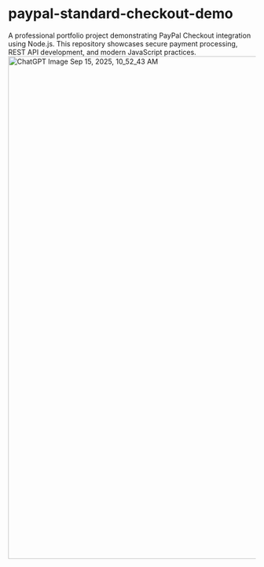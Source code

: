 # paypal-standard-checkout-demo
A professional portfolio project demonstrating PayPal Checkout integration using Node.js. This repository showcases secure payment processing, REST API development, and modern JavaScript practices.
<img width="1024" height="1024" alt="ChatGPT Image Sep 15, 2025, 10_52_43 AM" src="https://github.com/user-attachments/assets/360876af-f556-4543-b8ca-4796bf567b05" />
